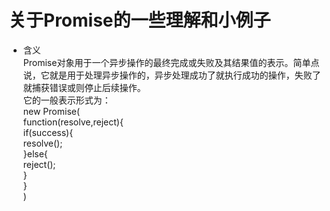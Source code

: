 关于Promise的一些理解和小例子
===
* 含义  
      Promise对象用于一个异步操作的最终完成或失败及其结果值的表示。简单点说，它就是用于处理异步操作的，异步处理成功了就执行成功的操作，失败了就捕获错误或则停止后续操作。  
  它的一般表示形式为：    
new Promise(  
    function(resolve,reject){  
        if(success){  
            resolve();  
        }else{  
            reject();  
        }  
    }  
)

